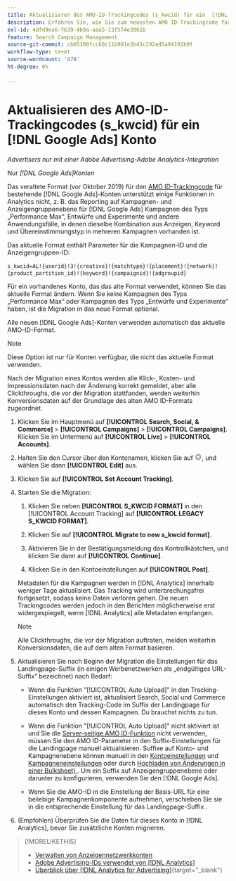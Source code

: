 ```yaml
---
title: Aktualisieren des AMO-ID-Trackingcodes (s_kwcid) für ein  [!DNL Google Ads] -Konto
description: Erfahren Sie, wie Sie zum neuesten AMO ID-Trackingcode für ein - [!DNL Google Ads]  wechseln.
exl-id: 4dfd9ea6-f639-4b9a-aaa5-13f574e3961b
feature: Search Campaign Management
source-git-commit: cb65108fcc60c11b901e3b43c292ad5a94192b9f
workflow-type: tm+mt
source-wordcount: '478'
ht-degree: 0%

---
```


# Aktualisieren des AMO-ID-Trackingcodes (s_kwcid) für ein [!DNL Google Ads] Konto

*Advertisers nur mit einer Adobe Advertising-Adobe Analytics-Integration*

Nur *[!DNL Google Ads]Konten*

Das veraltete Format (vor Oktober 2019) für den [AMO ID-Trackingcode](/help/integrations/analytics/ids.md#amo-id-formats) für bestehende [!DNL Google Ads]-Konten unterstützt einige Funktionen in Analytics nicht, z. B. das Reporting auf Kampagnen- und Anzeigengruppenebene für [!DNL Google Ads] Kampagnen des Typs „Performance Max“, Entwürfe und Experimente und andere Anwendungsfälle, in denen dieselbe Kombination aus Anzeigen, Keyword und Übereinstimmungstyp in mehreren Kampagnen vorhanden ist.

Das aktuelle Format enthält Parameter für die Kampagnen-ID und die Anzeigengruppen-ID:

```
s_kwcid=AL!{userid}!3!{creative}!{matchtype}!{placement}!{network}!{product_partition_id}!{keyword}!{campaignid}!{adgroupid}
```

Für ein vorhandenes Konto, das das alte Format verwendet, können Sie das aktuelle Format ändern. Wenn Sie keine Kampagnen des Typs „Performance Max“ oder Kampagnen des Typs „Entwürfe und Experimente“ haben, ist die Migration in das neue Format optional.

Alle neuen [!DNL Google Ads]-Konten verwenden automatisch das aktuelle AMO-ID-Format.

>[!NOTE]
>
>Diese Option ist nur für Konten verfügbar, die nicht das aktuelle Format verwenden.
>
>Nach der Migration eines Kontos werden alle Klick-, Kosten- und Impressionsdaten nach der Änderung korrekt gemeldet, aber alle Clickthroughs, die vor der Migration stattfanden, werden weiterhin Konversionsdaten auf der Grundlage des alten AMO ID-Formats zugeordnet.

1. Klicken Sie im Hauptmenü auf **[!UICONTROL Search, Social, & Commerce]** \> **[!UICONTROL Campaigns]** \> **[!UICONTROL Campaigns]**. Klicken Sie im Untermenü auf **[!UICONTROL Live]** \> **[!UICONTROL Accounts]**.

1. Halten Sie den Cursor über den Kontonamen, klicken Sie auf ![Pfeil-Dropdown-](/help/search-social-commerce/assets/arrow-dropdown-menu.png), und wählen Sie dann **[!UICONTROL Edit]** aus.

1. Klicken Sie auf **[!UICONTROL Set Account Tracking]**.

1. Starten Sie die Migration:

   1. Klicken Sie neben **[!UICONTROL S_KWCID FORMAT]** in den [!UICONTROL Account Tracking] auf **[!UICONTROL LEGACY S_KWCID FORMAT]**.

   1. Klicken Sie auf **[!UICONTROL Migrate to new s_kwcid format]**.

   1. Aktivieren Sie in der Bestätigungsmeldung das Kontrollkästchen, und klicken Sie dann auf **[!UICONTROL Continue]**.

   1. Klicken Sie in den Kontoeinstellungen auf **[!UICONTROL Post]**.

   Metadaten für die Kampagnen werden in [!DNL Analytics] innerhalb weniger Tage aktualisiert. Das Tracking wird unterbrechungsfrei fortgesetzt, sodass keine Daten verloren gehen. Die neuen Trackingcodes werden jedoch in den Berichten möglicherweise erst widergespiegelt, wenn [!DNL Analytics] alle Metadaten empfangen.

   >[!NOTE]
   >
   >Alle Clickthroughs, die vor der Migration auftraten, melden weiterhin Konversionsdaten, die auf dem alten Format basieren.

1. Aktualisieren Sie nach Beginn der Migration die Einstellungen für das Landingpage-Suffix (in einigen Werbenetzwerken als „endgültiges URL-Suffix“ bezeichnet) nach Bedarf:

   * Wenn die Funktion &quot;[!UICONTROL Auto Upload]&quot; in den Tracking-Einstellungen aktiviert ist, aktualisiert Search, Social und Commerce automatisch den Tracking-Code im Suffix der Landingpage für dieses Konto und dessen Kampagnen. Du brauchst nichts zu tun.

   * Wenn die Funktion &quot;[!UICONTROL Auto Upload]&quot; nicht aktiviert ist und Sie die [Server-seitige AMO ID-Funktion](/help/integrations/analytics/ids.md#amo-id-formats) nicht verwenden, müssen Sie den AMO ID-Parameter in den Suffix-Einstellungen für die Landingpage manuell aktualisieren. Suffixe auf Konto- und Kampagnenebene können manuell in den [Kontoeinstellungen](/help/search-social-commerce/campaign-management/accounts/ad-network-account-manage.md) und [Kampagneneinstellungen](/help/search-social-commerce/campaign-management/campaigns/campaign-settings-google.md) oder durch [Hochladen von Änderungen in einer Bulksheet) ](/help/search-social-commerce/campaign-management/bulksheets/bulksheet-upload.md). Um ein Suffix auf Anzeigengruppenebene oder darunter zu konfigurieren, verwenden Sie den [!DNL Google Ads].

   * Wenn Sie die AMO-ID in die Einstellung der Basis-URL für eine beliebige Kampagnenkomponente aufnehmen, verschieben Sie sie in die entsprechende Einstellung für das Landingpage-Suffix .

1. (Empfohlen) Überprüfen Sie die Daten für dieses Konto in [!DNL Analytics], bevor Sie zusätzliche Konten migrieren.

>[!MORELIKETHIS]
>
>* [Verwalten von Anzeigennetzwerkkonten](ad-network-account-manage.md)
>* [Adobe Advertising-IDs verwendet von [!DNL Analytics]](/help/integrations/analytics/ids.md)
>* [Überblick über [!DNL Analytics for Advertising]](https://experienceleague.adobe.com/docs/advertising/integrations/home.html){target="_blank"}
